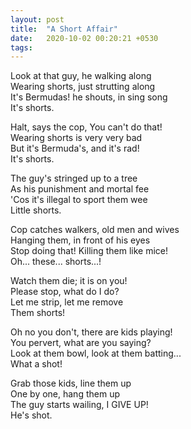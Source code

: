 ```yaml
---
layout: post
title:  "A Short Affair"
date:   2020-10-02 00:20:21 +0530
tags:
---
```


Look at that guy, he walking along  
Wearing shorts, just strutting along  
It's Bermudas! he shouts, in sing song  
It's shorts.  

Halt, says the cop, You can't do that!  
Wearing shorts is very very bad  
But it's Bermuda's, and it's rad!  
It's shorts.  

The guy's stringed up to a tree  
As his punishment and mortal fee  
'Cos it's illegal to sport them wee  
Little shorts.  

Cop catches walkers, old men and wives  
Hanging them, in front of his eyes  
Stop doing that! Killing them like mice!  
Oh... these... shorts...!  

Watch them die; it is on you!  
Please stop, what do I do?  
Let me strip, let me remove  
Them shorts!  

Oh no you don't, there are kids playing!  
You pervert, what are you saying?  
Look at them bowl, look at them batting...  
What a shot!  

Grab those kids, line them up  
One by one, hang them up  
The guy starts wailing, I GIVE UP!  
He's shot.  
